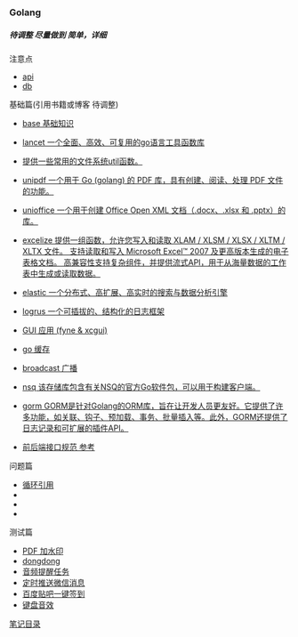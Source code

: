 ### Golang

##### 待调整 尽量做到 简单，详细

注意点

- [api](./tips/api.md)
- [db](./tips/db.md)

基础篇(引用书籍或博客 待调整)

- [base 基础知识](./base/readme.md)

- [lancet 一个全面、高效、可复用的go语言工具函数库](https://github.com/duke-git/lancet/blob/main/README_zh-CN.md)

- [提供一些常用的文件系统util函数。](https://pkg.go.dev/github.com/gookit/goutil/fsutil)

- [unipdf 一个用于 Go (golang) 的 PDF 库，具有创建、阅读、处理 PDF 文件的功能。](https://github.com/unidoc/unipdf)

- [unioffice 一个用于创建 Office Open XML 文档（.docx、.xlsx 和 .pptx）的库。](https://github.com/unidoc/unioffice)

- [excelize 提供一组函数，允许您写入和读取 XLAM / XLSM / XLSX / XLTM / XLTX 文件。 支持读取和写入 Microsoft Excel™ 2007 及更高版本生成的电子表格文档。 高兼容性支持复杂组件，并提供流式API，用于从海量数据的工作表中生成或读取数据。](https://github.com/qax-os/excelize)

- [elastic 一个分布式、高扩展、高实时的搜索与数据分析引擎](https://github.com/olivere/elastic)

- [logrus 一个可插拔的、结构化的日志框架](https://github.com/sirupsen/logrus)

- [GUI 应用 (fyne & xcgui)](./base/gui/reademe.md)

- [go 缓存](./base/go-cache/readme.md)

- [broadcast 广播](./base/broadcast/readme.md)

- [nsq 该存储库包含有关NSQ的官方Go软件包，可以用于构建客户端。](https://github.com/nsqio/go-nsq)

- [gorm GORM是针对Golang的ORM库，旨在让开发人员更友好。它提供了许多功能，如关联、钩子、预加载、事务、批量插入等。此外，GORM还提供了日志记录和可扩展的插件API。](github.com/go-gorm/gorm)

- [前后端接口规范 参考](https://github.com/olivewind/restful-api-specification)

问题篇

- [循环引用](./questionWithAnswer/circularReference/readme.md)
- []()
- []()
- []()

测试篇

- [PDF 加水印](./test/pdfWatermark/Reamde.md)
- [dongdong](./test/dongdong/readme.md)
- [音频提醒任务](./test/soundTask/readme.md)
- [定时推送微信消息](./test/wxTask/readme.md)
- [百度贴吧一键签到](./test/baidustick/readme.md)
- [键盘音效](./test/keystore/readme.md)

[笔记目录](../../README.md)
